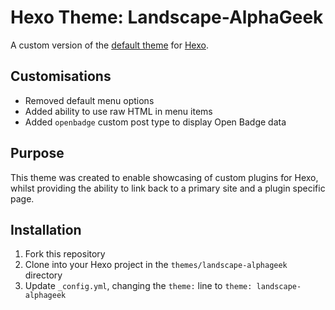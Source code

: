 # Hexo Theme: Landscape-AlphaGeek

A custom version of the [default theme](https://github.com/hexojs/hexo-theme-landscape) for [Hexo](https://hexo.io).

## Customisations

* Removed default menu options
* Added ability to use raw HTML in menu items
* Added `openbadge` custom post type to display Open Badge data

## Purpose

This theme was created to enable showcasing of custom plugins for Hexo, whilst providing the ability to link back to a
primary site and a plugin specific page.

## Installation

1. Fork this repository
2. Clone into your Hexo project in the `themes/landscape-alphageek` directory
3. Update `_config.yml`, changing the `theme:` line to `theme: landscape-alphageek`
